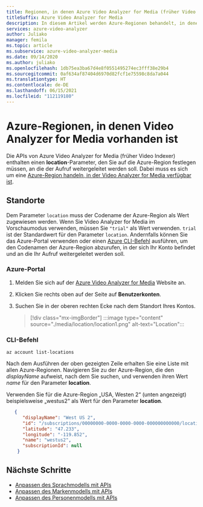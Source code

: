 ```yaml
---
title: Regionen, in denen Azure Video Analyzer for Media (früher Video Indexer) verfügbar ist
titleSuffix: Azure Video Analyzer for Media
description: In diesem Artikel werden Azure-Regionen behandelt, in denen Azure Video Analyzer for Media (früher Video Indexer) verfügbar ist.
services: azure-video-analyzer
author: Juliako
manager: femila
ms.topic: article
ms.subservice: azure-video-analyzer-media
ms.date: 09/14/2020
ms.author: juliako
ms.openlocfilehash: 1db75ea3ba67d4e8f0551495274ec3fff38e29b4
ms.sourcegitcommit: 0af634af87404d6970d82fcf1e75598c8da7a044
ms.translationtype: HT
ms.contentlocale: de-DE
ms.lasthandoff: 06/15/2021
ms.locfileid: "112119180"
---
```

# <a name="azure-regions-in-which-video-analyzer-for-media-exists"></a>Azure-Regionen, in denen Video Analyzer for Media vorhanden ist

Die APIs von Azure Video Analyzer for Media (früher Video Indexer) enthalten einen **location**-Parameter, den Sie auf die Azure-Region festlegen müssen, an die der Aufruf weitergeleitet werden soll. Dabei muss es sich um eine [Azure-Region handeln, in der Video Analyzer for Media verfügbar ist](https://azure.microsoft.com/global-infrastructure/services/?products=cognitive-services&regions=all).

## <a name="locations"></a>Standorte

Dem Parameter `location` muss der Codename der Azure-Region als Wert zugewiesen werden. Wenn Sie Video Analyzer for Media im Vorschaumodus verwenden, müssen Sie `"trial"` als Wert verwenden. `trial` ist der Standardwert für den Parameter `location`. Andernfalls können Sie das Azure-Portal verwenden oder einen [Azure CLI-Befehl](/cli/azure) ausführen, um den Codenamen der Azure-Region abzurufen, in der sich Ihr Konto befindet und an die Ihr Aufruf weitergeleitet werden soll.

### <a name="azure-portal"></a>Azure-Portal

1. Melden Sie sich auf der [Azure Video Analyzer for Media](https://www.videoindexer.ai/) Website an.
1. Klicken Sie rechts oben auf der Seite auf **Benutzerkonten**.
1. Suchen Sie in der oberen rechten Ecke nach dem Standort Ihres Kontos.  

    > [!div class="mx-imgBorder"]
    > :::image type="content" source="./media/location/location1.png" alt-text="Location":::
    
###  <a name="cli-command"></a>CLI-Befehl

```azurecli-interactive
az account list-locations
```

Nach dem Ausführen der oben gezeigten Zeile erhalten Sie eine Liste mit allen Azure-Regionen. Navigieren Sie zu der Azure-Region, die den *displayName* aufweist, nach dem Sie suchen, und verwenden ihren Wert *name* für den Parameter **location**.

Verwenden Sie für die Azure-Region „USA, Westen 2“ (unten angezeigt) beispielsweise „westus2“ als Wert für den Parameter **location**.

```json
   {
      "displayName": "West US 2",
      "id": "/subscriptions/00000000-0000-0000-0000-000000000000/locations/westus2",
      "latitude": "47.233",
      "longitude": "-119.852",
      "name": "westus2",
      "subscriptionId": null
    }
```

## <a name="next-steps"></a>Nächste Schritte

- [Anpassen des Sprachmodells mit APIs](customize-language-model-with-api.md)
- [Anpassen des Markenmodells mit APIs](customize-brands-model-with-api.md)
- [Anpassen des Personenmodells mit APIs](customize-person-model-with-api.md)
